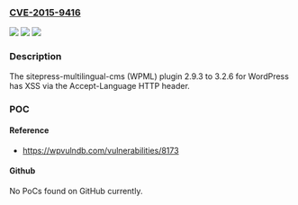 ### [CVE-2015-9416](https://cve.mitre.org/cgi-bin/cvename.cgi?name=CVE-2015-9416)
![](https://img.shields.io/static/v1?label=Product&message=n%2Fa&color=blue)
![](https://img.shields.io/static/v1?label=Version&message=n%2Fa&color=blue)
![](https://img.shields.io/static/v1?label=Vulnerability&message=n%2Fa&color=brighgreen)

### Description

The sitepress-multilingual-cms (WPML) plugin 2.9.3 to 3.2.6 for WordPress has XSS via the Accept-Language HTTP header.

### POC

#### Reference
- https://wpvulndb.com/vulnerabilities/8173

#### Github
No PoCs found on GitHub currently.

